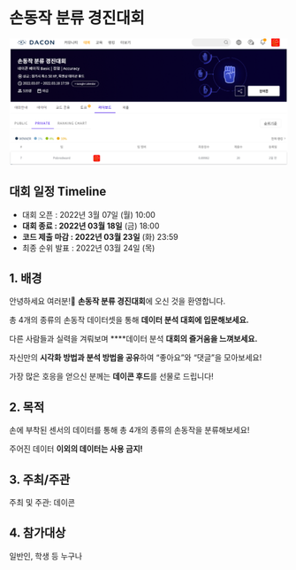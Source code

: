 # 손동작 분류 경진대회

![leaderboard](image/leaderboard.png)

## **대회 일정 Timeline**

- 대회 오픈 : 2022년 3월 07일 (월) 10:00
- **대회 종료 : 2022년 03월 18일** (금) 18:00
- **코드 제출 마감 : 2022년 03월 23일** (화) 23:59
- 최종 순위 발표 : 2022년 03월 24일 (목)

## **1. 배경**

안녕하세요 여러분!🙌 **손동작 분류 경진대회**에 오신 것을 환영합니다.

총 4개의 종류의 손동작 데이터셋을 통해 **데이터 분석 대회에 입문해보세요.**

다른 사람들과 실력을 겨뤄보며 ****데이터 분석 **대회의 즐거움을 느껴보세요.**

자신만의 **시각화 방법과 분석 방법을 공유**하여 “좋아요”와 “댓글”을 모아보세요!

가장 많은 호응을 얻으신 분께는 **데이콘 후드**를 선물로 드립니다!

## **2. 목적**

손에 부착된 센서의 데이터를 통해 총 4개의 종류의 손동작을 분류해보세요!

주어진 데이터 **이외의 데이터는 사용 금지!**

## **3. 주최/주관**

주최 및 주관: 데이콘

## 4. 참가대상

일반인, 학생 등 누구나
